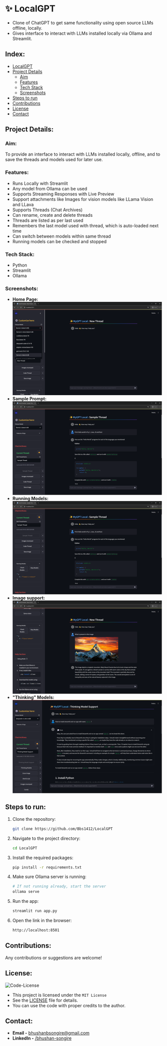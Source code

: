 # ✨ LocalGPT
- Clone of ChatGPT to get same functionality using open source LLMs offline, locally.
- Gives interface to interact with LLMs installed locally via Ollama and Streamlit.

## Index:
- [LocalGPT](#localgpt)
- [Project Details](#project-details)
    - [Aim](#aim)
    - [Features](#features)
    - [Tech Stack](#tech-stack)
    - [Screenshots](#screenshots)
- [Steps to run](#steps-to-run)
- [Contributions](#contributions)
- [License](#license)
- [Contact](#contact)


## Project Details:
### Aim:
To provide an interface to interact with LLMs installed locally, offline, and to save the threads and models used for later use.

### Features:
- Runs Locally with Streamlit
- Any model from Ollama can be used
- Supports Streaming Responses with Live Preview
- Support attachments like Images for vision models like LLama Vision and LLava
- Supports Threads (Chat Archives)
- Can rename, create and delete threads
- Threads are listed as per last used
- Remembers the last model used with thread, which is auto-loaded next time
- Can switch between models within same thread
- Running models can be checked and stopped

### Tech Stack:
- Python
- Streamlit
- Ollama

### Screenshots:
- **Home Page:**
    ![Home Page](assets/ss_home.png)
- **Sample Prompt:**
    ![Sample Prompt](assets/ss_sample.png)
- **Running Models:**
    ![Running Models](assets/ss_running.png)
- **Image support:**
    ![Vision Model Support](assets/ss_image.png)
- **"Thinking" Models:**
    ![Thinking](assets/ss_think.png)

## Steps to run:

1. Clone the repository:
    ```bash
    git clone https://github.com/Bbs1412/LocalGPT
    ```
    
1. Navigate to the project directory:
    ```bash
    cd LocalGPT
    ```

1. Install the required packages:
    ```bash
    pip install -r requirements.txt
    ```

1. Make sure Ollama server is running:
    ```bash
    # If not running already, start the server
    ollama serve
    ```

1. Run the app:
    ```bash
    streamlit run app.py
    ```

1. Open the link in the browser:
    ```bash
    http://localhost:8501
    ```


## Contributions:
   Any contributions or suggestions are welcome! 


## License: 
![Code-License](https://img.shields.io/badge/License-MIT%20License-green.svg)
- This project is licensed under the `MIT License`
- See the [LICENSE](LICENSE) file for details.
- You can use the code with proper credits to the author.


## Contact:
- **Email -** [bhushanbsongire@gmail.com](mailto:bhushanbsongire@gmail.com)
- **LinkedIn -** [/bhushan-songire](https://www.linkedin.com/in/bhushan-songire/)